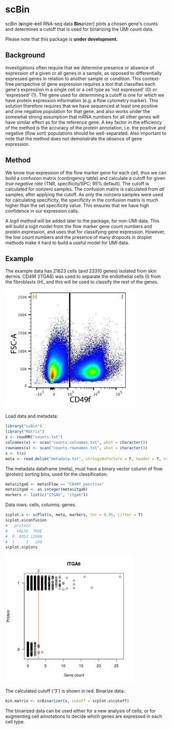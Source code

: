 # scBin

scBin (**s**ingle-**c**ell RNA-seq data **Bin**arizer) plots a chosen gene's counts and determines a cutoff that is used for binarizing the UMI count data.

Please note that this package is **under development.**

## Background

Investigations often require that we determine presence or absence of expression of a given or all genes in a sample, as opposed to differentially expressed genes in relation to another sample or condition. This context-free perspective of gene expression requires a tool that classifies each gene's expression in a single cell or a cell type as 'not expressed' (0) or 'expressed' (1). The gene used for determining a cutoff is one for which we have protein expression information (e.g. a flow cytometry marker). This solution therefore requires that we have sequenced at least one positive and one negative population for that gene, and also works under the somewhat strong assumption that mRNA numbers for all other genes will have similar effect as for the reference gene. A key factor in the efficiency of the method is the accuracy of the protein annotation, i.e. the positive and negative (flow sort) populations should be well-separated. Also important to note that the method does not demonstrate the _absence_ of gene expression.

## Method

We know true expression of the flow marker gene for each cell, thus we can build a confusion matrix (contingency table) and calculate a cutoff for given _true negative rate_ (TNR, specificity/SPC; 95% default). The cutoff is calculated for _nonzero_ samples. The confusion matrix is calculated from _all_ samples, after applying the cutoff. As only the nonzero samples were used for calculating specificity, the specificity in the confusion matrix is much higher than the set specificity value. This ensures that we have high confidence in our expression calls.

A _logit method_ will be added later to the package, for non-UMI data. This will build a logit model from the flow marker gene count numbers and protein expression, and uses that for classifying gene expression. However, the low count numbers and the presence of many dropouts in droplet methods make it hard to build a useful model for UMI data.

## Example

The example data has 21623 cells (and 23310 genes) isolated from skin dermis. CD49f (ITGA6) was used to separate the endothelial cells (I) from the fibroblasts (H), and this will be used to classify the rest of the genes.

![CD49f](flow.jpg)

Load data and metadata:
```R
library("scBin")
library("Matrix")
x <- readMM("counts.txt")
colnames(x) <- scan("counts.colnames.txt", what = character())
rownames(x) <- scan("counts.rownames.txt", what = character())
x <- t(x)
meta <- read.delim("metadata.txt", stringsAsFactors = F, header = T, row.names = 1)
```

The metadata dataframe (meta), must have a binary vector column of flow (protein) sorting bins, used for the classification.

```R
meta$itga6 <- meta$Flow == "CD49f_positive"
meta$itga6 <- as.integer(meta$itga6)
markers <- list(c("ITGA6", "itga6"))
```

Data rows: cells, columns: genes.

```R
scplot.x <- scPlot(x, meta, markers, tnr = 0.95, jitter = T)
scplot.x$confusion
#   protein
#    FALSE  TRUE
#  0  8352 12980
#  1     1   290
scplot.x$plots
```

![CD49f](itga6.png)

The calculated cutoff ('3') is shown in red. Binarize data:

```R
bin.matrix <- scBinarizer(x, cutoff = scplot.x$cutoff)
```

The binarized data can be used either for a new analysis of cells; or for augmenting cell annotations to decide which genes are expressed in each cell type.
